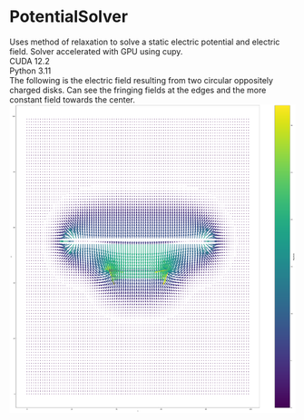 # PotentialSolver
Uses method of relaxation to solve a static electric potential and electric field. Solver accelerated with GPU using cupy.  
CUDA 12.2  
Python 3.11  
The following is the electric field resulting from two circular oppositely charged disks. Can see the fringing fields at the edges and the more constant field towards the center.
![screenshot](fieldoutputs/neat.png)
